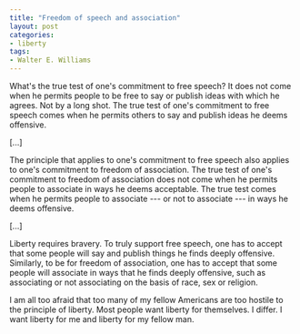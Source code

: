 ```yaml
---
title: "Freedom of speech and association"
layout: post
categories:
- liberty
tags:
- Walter E. Williams
---
```


What's the true test of one's commitment to free speech? It does not come when he permits people to be free to say or publish ideas with which he agrees. Not by a long shot. The true test of one's commitment to free speech comes when he permits others to say and publish ideas he deems offensive.
 
\[...\]

The principle that applies to one's commitment to free speech also applies to one's commitment to freedom of association. The true test of one's commitment to freedom of association does not come when he permits people to associate in ways he deems acceptable. The true test comes when he permits people to associate --- or not to associate --- in ways he deems offensive.

\[...\]

Liberty requires bravery. To truly support free speech, one has to accept that some people will say and publish things he finds deeply offensive. Similarly, to be for freedom of association, one has to accept that some people will associate in ways that he finds deeply offensive, such as associating or not associating on the basis of race, sex or religion.

I am all too afraid that too many of my fellow Americans are too hostile to the principle of liberty. Most people want liberty for themselves. I differ. I want liberty for me and liberty for my fellow man.